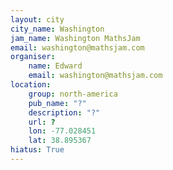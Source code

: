 ```yaml
---
layout: city                                           
city_name: Washington                                                               
jam_name: Washington MathsJam
email: washington@mathsjam.com
organiser:
    name: Edward
    email: washington@mathsjam.com
location:
    group: north-america
    pub_name: "?"
    description: "?"
    url: ?
    lon: -77.028451
    lat: 38.895367
hiatus: True
---
```

